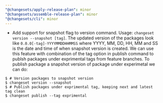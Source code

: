 ```yaml
---
"@changesets/apply-release-plan": minor
"@changesets/assemble-release-plan": minor
"@changesets/cli": minor
---
```


- Add support for snapshot flag to version command. Usage: `changeset version --snapshot [tag]`. The updated version of the packages look like `0.0.0[-tag]-YYYYMMDDHHMMSS` where YYYY, MM, DD, HH, MM and SS is the date and time of when snapshot version is created. We can use this feature with combination of the tag option in publish command to publsh packages under exprimental tags from feature branches. To publish package a snapshot version of package under experimetal we can do:

```
$ # Version packages to snapshot version
$ changeset version --snapshot
$ # Publish packages under exprimental tag, keeping next and latest tag clean
$ changeset publish --tag exprimental
```

